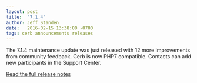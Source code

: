 ```yaml
---
layout: post
title:  "7.1.4"
author: Jeff Standen
date:   2016-02-15 13:38:00 -0700
tags: cerb announcements releases
---
```


The 7.1.4 maintenance update was just released with 12 more improvements from community feedback. Cerb is now PHP7 compatible. Contacts can add new participants in the Support Center.

[Read the full release notes](http://wiki.cerbweb.com/7.1#7.1.4)

